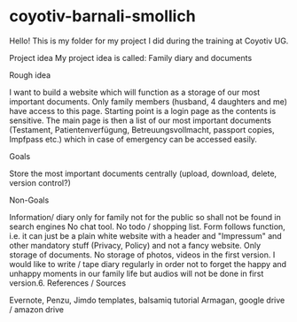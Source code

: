 # coyotiv-barnali-smollich

Hello! This is my folder for my project I did during the training at Coyotiv UG.

Project idea
My project idea is called: Family diary and documents

Rough idea

I want to build a website which will function as a storage of our most important documents. Only family members (husband, 4 daughters and me) have access to this page. Starting point is a login page as the contents is sensitive. The main page is then a list of our most important documents (Testament, Patientenverfügung, Betreuungsvollmacht, passport copies, Impfpass etc.) which in case of emergency can be accessed easily.

Goals

Store the most important documents centrally (upload, download, delete, version control?)

Non-Goals

Information/ diary only for family not for the public so shall not be found in search engines
No chat tool. No todo / shopping list.
Form follows function, i.e. it can just be a plain white website with a header and "Impressum" and other mandatory stuff (Privacy, Policy) and not a fancy website.
Only storage of documents. No storage of photos, videos in the first version.
I would like to write / tape diary regularly in order not to forget the happy and unhappy moments in our family life but audios will not be done in first version.6.
References / Sources

Evernote, Penzu, Jimdo templates, balsamiq tutorial Armagan, google drive / amazon drive
